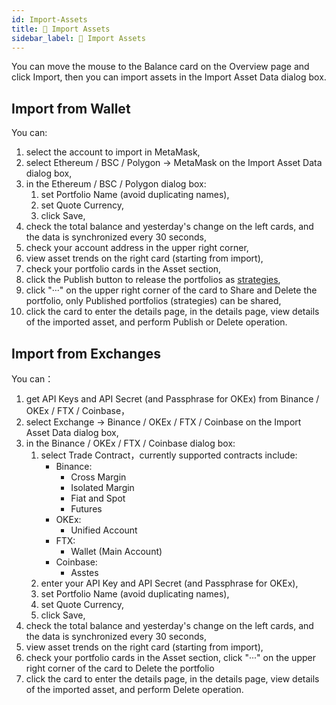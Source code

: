 ```yaml
---
id: Import-Assets
title: 🧮 Import Assets
sidebar_label: 🧮 Import Assets
---
```


You can move the mouse to the Balance card on the Overview page and click Import, then you can import assets in the Import Asset Data dialog box.  
## Import from Wallet 
You can:

1. select the account to import in MetaMask,
1. select Ethereum / BSC / Polygon → MetaMask on the Import Asset Data dialog box, 
1. in the Ethereum / BSC / Polygon dialog box:
   1. set Portfolio Name (avoid duplicating names),
   1. set Quote Currency,
   1. click Save,
4. check the total balance and yesterday's change on the left cards, and the data is synchronized every 30 seconds,
4. check your account address in the upper right corner,
4. view asset trends on the right card (starting from import),
4. check your portfolio cards in the Asset section, 
4. click the Publish button to release the portfolios as [strategies](https://deepgolab.github.io/docs/docs/Utilize-Strategies),
4. click "···" on the upper right corner of the card to Share and Delete the portfolio, only Published portfolios (strategies) can be shared,  
4. click the card to enter the details page, in the details page, view details of the imported asset, and perform Publish or Delete operation.
## Import from Exchanges
You can：

1. get API Keys and API Secret (and Passphrase for OKEx) from Binance / OKEx / FTX / Coinbase，
1. select Exchange → Binance / OKEx / FTX / Coinbase on the Import Asset Data dialog box,
1. in the Binance / OKEx / FTX / Coinbase dialog box:
   1. select Trade Contract，currently supported contracts include:
      - Binance:
         - Cross Margin
         - Isolated Margin
         - Fiat and Spot
         - Futures
      - OKEx:
         - Unified Account
      - FTX:
         - Wallet (Main Account)
      - Coinbase:
         - Asstes
   2. enter your API Key and API Secret (and Passphrase for OKEx),
   2. set Portfolio Name (avoid duplicating names),
   2. set Quote Currency,
   2. click Save,
4. check the total balance and yesterday's change on the left cards, and the data is synchronized every 30 seconds,
4. view asset trends on the right card (starting from import),
4. check your portfolio cards in the Asset section, click "···" on the upper right corner of the card to Delete the portfolio
4. click the card to enter the details page, in the details page, view details of the imported asset, and perform Delete operation.

​

​

